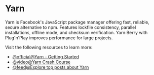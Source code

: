 # Yarn

Yarn is Facebook's JavaScript package manager offering fast, reliable, secure alternative to npm. Features lockfile consistency, parallel installations, offline mode, and checksum verification. Yarn Berry with Plug'n'Play improves performance for large projects.

Visit the following resources to learn more:

- [@official@Yarn - Getting Started](https://yarnpkg.com/en/docs/getting-started)
- [@video@Yarn Crash Course](https://www.youtube.com/watch?v=g9_6KmiBISk)
- [@feed@Explore top posts about Yarn](https://app.daily.dev/tags/yarn?ref=roadmapsh)
